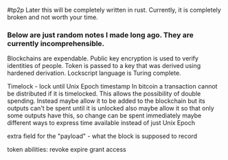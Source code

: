 #tp2p
Later this will be completely written in rust.
Currently, it is completely broken and not worth your time.
### Below are just random notes I made long ago. They are currently incomprehensible.
Blockchains are expendable.
Public key encryption is used to verify identities of people.
Token is passed to a key that was derived using hardened derivation.
Lockscript language is Turing complete.

Timelock - lock until Unix Epoch timestamp
In bitcoin a transaction cannot be distributed if it is timelocked.
This allows the possibility of double spending.
Instead maybe allow it to be added to the blockchain but its outputs can't be spent until it is unlocked
also maybe allow it so that only some outputs have this, so change can be spent immediately
maybe different ways to express time available instead of just Unix Epoch

extra field for the "payload" - what the block is supposed to record

token abilities:
revoke
expire
grant
access
